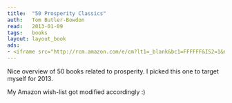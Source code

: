 ```yaml
---
title:	"50 Prosperity Classics"
auth:	Tom Butler-Bowdon
read:	2013-01-09
tags:	books
layout: layout_book
ads:
- <iframe src="http://rcm.amazon.com/e/cm?lt1=_blank&bc1=FFFFFF&IS2=1&npa=1&bg1=FFFFFF&fc1=000000&lc1=FF0000&t=wojcadamkoszh-20&o=1&p=8&l=as4&m=amazon&f=ifr&ref=ss_til&asins=185788504X" style="width:120px;height:240px;" scrolling="no" marginwidth="0" marginheight="0" frameborder="0"></iframe>
---
```





Nice overview of 50 books related to prosperity. I picked this one to target
myself for 2013.

My Amazon wish-list got modified accordingly :)


